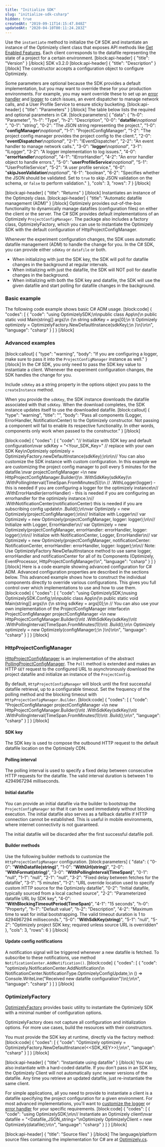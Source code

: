 ```yaml
---
title: "Initialize SDK"
slug: "initialize-sdk-csharp"
hidden: true
createdAt: "2019-09-11T14:15:47.848Z"
updatedAt: "2020-04-10T00:11:24.283Z"
---
```

Use the `instantiate` method to initialize the C# SDK and instantiate an instance of the Optimizely client class that exposes API methods like [Get Enabled Features](doc:get-enabled-features-csharp). Each client corresponds to the datafile representing the state of a project for a certain environment.
[block:api-header]
{
  "title": "Version"
}
[/block]
SDK v3.2.0
[block:api-header]
{
  "title": "Description"
}
[/block]
The constructor accepts a configuration object to configure Optimizely.

Some parameters are optional because the SDK provides a default implementation, but you may want to override these for your production environments. For example, you may want override these to set up an [error handler](doc:customize-error-handler-csharp) and [logger](doc:customize-logger-csharp) to catch issues, an event dispatcher to manage network calls, and a User Profile Service to ensure sticky bucketing.
[block:api-header]
{
  "title": "Parameters"
}
[/block]
The table below lists the required and optional parameters in C#.
[block:parameters]
{
  "data": {
    "h-0": "Parameter",
    "h-1": "Type",
    "h-2": "Description",
    "0-0": "**datafile**\n*optional* ",
    "0-1": "string",
    "0-2": "The JSON string representing the project.",
    "1-0": "**configManager**\n*optional*",
    "1-1": "ProjectConfigManager",
    "1-2": "The project config manager provides the project config to the client.",
    "2-0": "**eventDispatcher**\n*optional*",
    "2-1": "IEventDispatcher",
    "2-2": "An event handler to manage network calls.",
    "3-0": "**logger**\n*optional*",
    "3-1": "ILogger",
    "3-2": "A logger implementation to log issues.",
    "4-0": "**errorHandler**\n*optional*",
    "4-1": "IErrorHandler",
    "4-2": "An error handler object to handle errors.",
    "5-0": "**userProfileService**\n*optional*",
    "5-1": "UserProfileService",
    "5-2": "A user profile service.",
    "6-0": "**skipJsonValidation**\n*optional*",
    "6-1": "boolean",
    "6-2": "Specifies whether the JSON should be validated. Set to `true` to skip JSON validation on the schema, or `false` to perform validation."
  },
  "cols": 3,
  "rows": 7
}
[/block]

[block:api-header]
{
  "title": "Returns"
}
[/block]
Instantiates an instance of the Optimzely class.
[block:api-header]
{
  "title": "Automatic datafile management (ADM)"
}
[/block]
Optimizely provides out-of-the-box functionality to dynamically manage datafiles (configuration files) on either the client or the server. The C# SDK provides default implementations of an Optimizely `ProjectConfigManager`. The package also includes a factory class, OptimizelyFactory, which you can use to instantiate the Optimizely SDK with the default configuration of HttpProjectConfigManager.

Whenever the experiment configuration changes, the SDK uses automatic datafile management (ADM) to handle the change for you. In the C# SDK, you can provide either `sdkKey` or `datafile` or both.

* When initializing with just the SDK key, the SDK will poll for datafile changes in the background at regular intervals.
* When initializing with just the datafile, the SDK will NOT poll for datafile changes in the background.
* When initializing with both the SDK key and datafile, the SDK will use the given datafile and start polling for datafile changes in the background.

### Basic example

The following code example shows basic C# ADM usage.
[block:code]
{
  "codes": [
    {
      "code": "using OptimizelySDK;\n\npublic class App\n{\n    public static void Main(string[] args)\n    {\n        string sdkKey = args[0];\n     \t Optimizely optimizely = OptimizelyFactory.NewDefaultInstance(sdkKey);\n    }\n}\n\n",
      "language": "csharp"
    }
  ]
}
[/block]
### Advanced examples


[block:callout]
{
  "type": "warning",
  "body": "If you are configuring a logger, make sure to pass it into the `ProjectConfigManager` instance as well."
}
[/block]
In the C# SDK, you only need to pass the SDK key value to instantiate a client. Whenever the experiment configuration changes, the SDK handles the change for you.

Include `sdkKey` as a string property in the options object you pass to the `createInstance` method.

When you provide the `sdkKey`, the SDK instance downloads the datafile associated with that `sdkKey`. When the download completes, the SDK instance updates itself to use the downloaded datafile.
[block:callout]
{
  "type": "warning",
  "title": "",
  "body": "Pass all components (Logger, ErrorHandler, NotificationCenter) to the Optimizely constructor. Not passing a component will fail to enable its respective functionality. In other words, components only work when passed to the constructor."
}
[/block]

[block:code]
{
  "codes": [
    {
      "code": "// Initialize with SDK key and default configuration\nvar sdkKey = \"<Your_SDK_Key>\" // replace with your own SDK Key\nOptimizely optimizely = OptimizelyFactory.newDefaultInstance(sdkKey);\n\n\n// You can also customize the SDK instance with custom configuration. In this example we are customizing the project config manager to poll every 5 minutes for the datafile.\nvar projectConfigManager =\n  new HttpProjectConfigManager.Builder()\n    .WithSdkKey(sdkKey)\n    .WithPollingInterval(TimeSpan.FromMinutes(5))\n // .WithLogger(logger) - this is needed if you are configuring a logger for the optimizely instance\n// .WithErrorHandler(errorHandler) - this is needed if you are configuring an errorhandler for the optimizely instance.\n// .WithNotificationCenter(notificationCenter) this is needed if you are subscribing config update\n    .Build();\n\nvar Optimizely = new Optimizely(projectConfigManager);\n\n// Initialize with Logger\n// var Optimizely = new Optimizely(projectConfigManager, logger: logger);\n\n// Initialize with Logger, ErrorHandler\n// var Optimizely = new Optimizely(projectConfigManager, errorHandler: errorHandler, logger: logger);\n\n// Initialize with NotificationCenter, Logger, ErrorHandler\n// var Optimizely = new Optimizely(projectConfigManager, notificationCenter: NotificationCenter, errorHandler: errorHandler, logger: logger);\n\n// Note: Use OptimizelyFactory NewDefaultInstance method to use same logger, errorHandler and notificationCenter for all of its Components (Optimizely, EventProcessor, HttpProjectConfigManager)\n",
      "language": "csharp"
    }
  ]
}
[/block]
Here is a code example showing advanced configuration for C# ADM. Advanced configuration properties are described in the sections below. This advanced example shows how to construct the individual components directly to override various configurations. This gives you full control over which implementations to use and how to use them.
[block:code]
{
  "codes": [
    {
      "code": "using OptimizelySDK;\nusing OptimizelySDK.Config;\n\npublic class App\n{\n    public static void Main(string[] args)\n    {\n        string sdkKey = args[0];\n        // You can also use your own implementation of the ProjectConfigManager interface\n        ProjectConfigManager projectConfigManager =\n        new HttpProjectConfigManager.Builder()\n\t   .WithSdkKey(sdkKey)\n\t   .WithPollingInterval(TimeSpan.FromMinutes(1))\n\t   .Build();\n\n       Optimizely optimizely = new Optimizely(configManager);\n    }\n}\n\n",
      "language": "csharp"
    }
  ]
}
[/block]
### HttpProjectConfigManager

[HttpProjectConfigManager](https://github.com/optimizely/csharp-sdk/blob/fahad/dfm-readme/OptimizelySDK/Config/HttpProjectConfigManager.cs) is an implementation of the abstract [PollingProjectConfigManager](https://github.com/optimizely/csharp-sdk/blob/master/OptimizelySDK/Config/PollingProjectConfigManager.cs). The `Poll` method is extended and makes an HTTP `GET` request to the configured URL to asynchronously download the project datafile and initialize an instance of the `ProjectConfig`.

By default, `HttpProjectConfigManager` will block until the first successful datafile retrieval, up to a configurable timeout. Set the frequency of the polling method and the blocking timeout with `HttpProjectConfigManager.Builder`.
[block:code]
{
  "codes": [
    {
      "code": "ProjectConfigManager projectConfigManager =\n        new HttpProjectConfigManager.Builder()\n\t .WithSdkKey(sdkKey)\n\t .WithPollingInterval(TimeSpan.FromMinutes(1))\n\t .Build();\n\n",
      "language": "csharp"
    }
  ]
}
[/block]
#### SDK key

The SDK key is used to compose the outbound HTTP request to the default datafile location on the Optimizely CDN.

#### Polling interval

The polling interval is used to specify a fixed delay between consecutive HTTP requests for the datafile. The valid interval duration is between 1 to 4294967294 milliseconds.

#### Initial datafile

You can provide an initial datafile via the builder to bootstrap the `ProjectConfigManager` so that it can be used immediately without blocking execution. The initial datafile also serves as a fallback datafile if HTTP connection cannot be established. This is useful in mobile environments, where internet connectivity is not guaranteed.

The initial datafile will be discarded after the first successful datafile poll.

#### Builder methods

Use the following builder methods to customize the `HttpProjectConfigManager` configuration.
[block:parameters]
{
  "data": {
    "0-0": "**WithDatafile(string)**",
    "1-0": "**WithUrl(string)**",
    "2-0": "**WithFormat(string)**",
    "3-0": "**WithPollingInterval(TimeSpan)**",
    "0-1": "null",
    "1-1": "null",
    "2-1": "null",
    "3-2": "Fixed delay between fetches for the datafile",
    "3-1": "5 minutes",
    "1-2": "URL override location used to specify custom HTTP source for the Optimizely datafile",
    "0-2": "Initial datafile, typically sourced from a local cached source",
    "2-2": "Parameterized datafile URL by SDK key",
    "4-0": "**WithBlockingTimeoutPeriod(TimeSpan)**",
    "4-1": "15 seconds",
    "h-0": "Property",
    "h-1": "Default value",
    "h-2": "Description",
    "4-2": "Maximum time to wait for initial bootstrapping. The valid timeout duration is 1 to 4294967294 milliseconds.",
    "5-0": "**WithSdkKey(string)**",
    "5-1": "null",
    "5-2": "Optimizely project SDK key; required unless source URL is overridden"
  },
  "cols": 3,
  "rows": 6
}
[/block]
#### Update config notifications

A notification signal will be triggered whenever a new datafile is fetched. To subscribe to these notifications, use method `NotificationCenter.AddNotification()`.
[block:code]
{
  "codes": [
    {
      "code": "optimizely.NotificationCenter.AddNotification(\n    NotificationCenter.NotificationType.OptimizelyConfigUpdate,\n    () => Console.WriteLine(\"Received new datafile configuration\")\n);\n\n",
      "language": "csharp"
    }
  ]
}
[/block]
### OptimizelyFactory

[OptimizelyFactory](https://github.com/optimizely/csharp-sdk/blob/fahad/dfm-readme/OptimizelySDK/OptimizelyFactory.cs) provides basic utility to instantiate the Optimizely SDK with a minimal number of configuration options.

OptimizelyFactory does not capture all configuration and initialization options. For more use cases, build the resources with their constructors.

You must provide the SDK key at runtime, directly via the factory method:
[block:code]
{
  "codes": [
    {
      "code": "Optimizely optimizely = OptimizelyFactory.NewDefaultInstance(<<SDK_KEY>>);\n\n",
      "language": "csharp"
    }
  ]
}
[/block]

[block:api-header]
{
  "title": "Instantiate using datafile"
}
[/block]
You can also instantiate with a hard-coded datafile. If you don't pass in an SDK key, the Optimizely Client will not automatically sync newer versions of the datafile. Any time you retrieve an updated datafile, just re-instantiate the same client.

For simple applications, all you need to provide to instantiate a client is a datafile specifying the project configuration for a given environment. For most advanced implementations, you'll want to [customize the logger](doc:customize-logger-csharp) or [error handler](doc:customize-error-handler-csharp) for your specific requirements.
[block:code]
{
  "codes": [
    {
      "code": "using OptimizelySDK;\n\n// Instantiate an Optimizely client\nvar datafile = \"<Datafile_JSON_string>\"\nOptimizely OptimizelyClient = new Optimizely(datafile);\n\n",
      "language": "csharp"
    }
  ]
}
[/block]

[block:api-header]
{
  "title": "Source files"
}
[/block]
The language/platform source files containing the implementation for C# are at [Optimizely.cs](https://github.com/optimizely/csharp-sdk/blob/master/OptimizelySDK/Optimizely.cs).